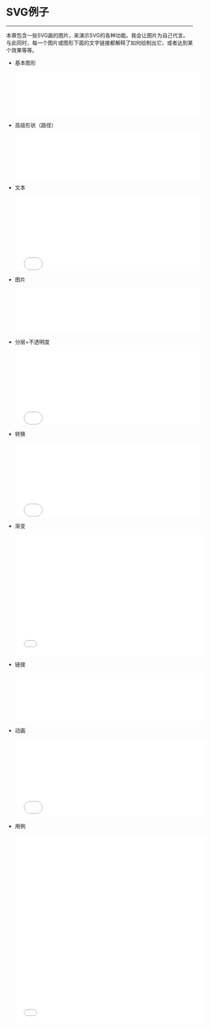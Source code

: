 # SVG例子
***
本章包含一些SVG画的图片，来演示SVG的各种功能。我会让图片为自己代言。与此同时，每一个图片或图形下面的文字链接都解释了如何绘制出它，或者达到某个效果等等。

* 基本图形

	<embed src="./assets/2/basic_shapes.svg" width="500" height="120" type="image/svg+xml" pluginspage="http://www.adobe.com/svg/viewer/install/"></embed>

* 高级形状（路径）

	<embed src="./assets/2/advanced_shapes.svg" width="500" height="120" type="image/svg+xml" pluginspage="http://www.adobe.com/svg/viewer/install/"></embed>

* 文本

	<embed src="./assets/2/text.svg" width="500" height="200" type="image/svg+xml" pluginspage="http://www.adobe.com/svg/viewer/install/"></embed>

* 图片

	<embed src="./assets/2/images.svg" width="500" height="120" type="image/svg+xml" pluginspage="http://www.adobe.com/svg/viewer/install/"></embed>

* 分层+不透明度

	<embed src="./assets/2/layering_opacity.svg" width="500" height="200" type="image/svg+xml" pluginspage="http://www.adobe.com/svg/viewer/install/"></embed>

* 转换

	<embed src="./assets/2/transformations.svg" width="500" height="200" type="image/svg+xml" pluginspage="http://www.adobe.com/svg/viewer/install/"></embed>

* 渐变

	<embed src="./assets/2/gradients.svg" width="515" height="325" type="image/svg+xml" pluginspage="http://www.adobe.com/svg/viewer/install/"></embed>

* 链接

	<embed src="./assets/2/links.svg" width="515" height="130" type="image/svg+xml" pluginspage="http://www.adobe.com/svg/viewer/install/"></embed>

* 动画

	<embed src="./assets/2/animations.svg" width="515" height="210" type="image/svg+xml" pluginspage="http://www.adobe.com/svg/viewer/install/"></embed>

* 用例

	<embed src="./assets/2/use_cases.svg" width="515" height="510" type="image/svg+xml" pluginspage="http://www.adobe.com/svg/viewer/install/"></embed>
